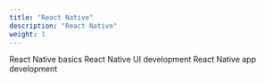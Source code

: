 ```yaml
---
title: "React Native"
description: "React Native"
weight: 1
---
```


React Native basics
React Native UI development
React Native app development